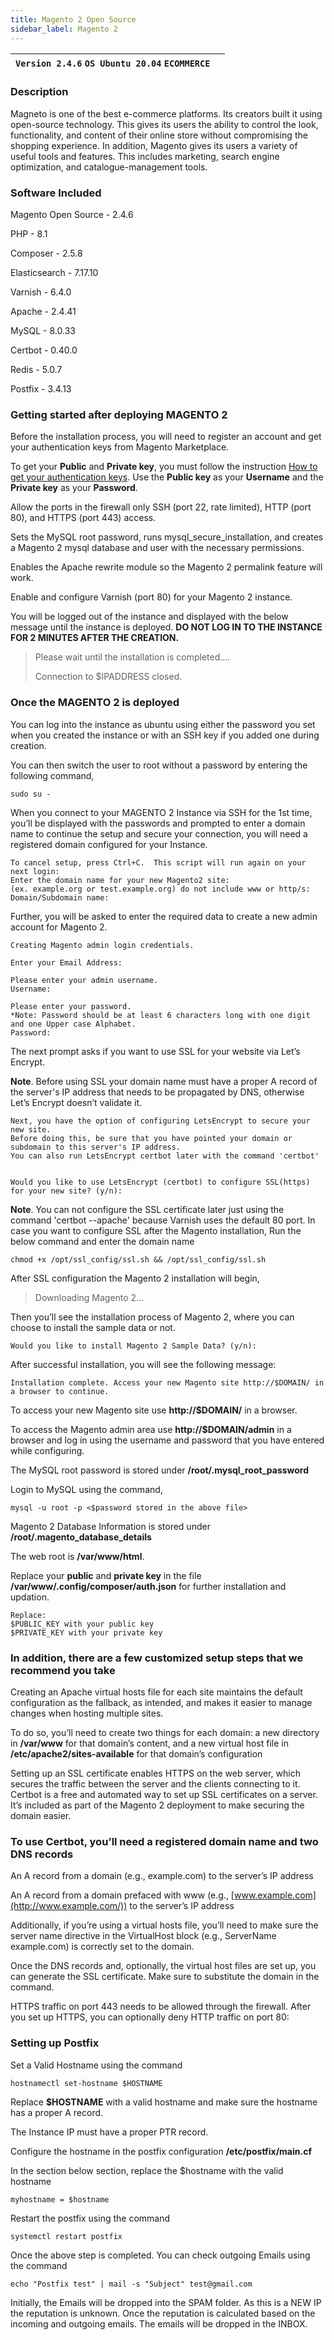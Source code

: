 ```yaml
---
title: Magento 2 Open Source
sidebar_label: Magento 2 
---
```


|**`Version 2.4.6` `OS Ubuntu 20.04` `ECOMMERCE`**|  |
|-------------------------------------------------|--|

### Description

Magneto is one of the best e-commerce platforms. Its creators built it using open-source technology. This gives its users the ability to control the look, functionality, and content of their online store without compromising the shopping experience. In addition, Magento gives its users a variety of useful tools and features. This includes marketing, search engine optimization, and catalogue-management tools.

### Software Included

Magento Open Source - 2.4.6

PHP - 8.1

Composer -  2.5.8

Elasticsearch - 7.17.10

Varnish - 6.4.0 

Apache - 2.4.41

MySQL - 8.0.33

Certbot - 0.40.0

Redis - 5.0.7

Postfix - 3.4.13

### Getting started after deploying MAGENTO 2

Before the installation process, you will need to register an account and get your authentication keys from Magento Marketplace.

To get your **Public** and **Private key**, you must follow the instruction [How to get your authentication keys](https://devdocs.magento.com/guides/v2.3/install-gde/prereq/connect-auth.html). Use the **Public key** as your **Username** and the **Private key** as your **Password**.

Allow the ports in the firewall only SSH (port 22, rate limited), HTTP (port 80), and HTTPS (port 443) access.

Sets the MySQL root password, runs mysql_secure_installation, and creates a Magento 2 mysql database and user with the necessary permissions.

Enables the Apache rewrite module so the Magento 2 permalink feature will work.

Enable and configure Varnish (port 80) for your Magento 2 instance.

You will be logged out of the instance and displayed with the below message until the instance is deployed.  **DO NOT LOG IN TO THE INSTANCE FOR 2 MINUTES AFTER THE CREATION.**

> Please wait until the installation is completed.... 
>
> Connection to $IPADDRESS closed.

### Once the MAGENTO 2 is deployed

You can log into the instance as ubuntu using either the password you set when you created the instance or with an SSH key if you added one during creation.

You can then switch the user to root without a password by entering the following command,
~~~
sudo su -
~~~

When you connect to your MAGENTO 2 Instance via SSH for the 1st time, you’ll be displayed with the passwords and prompted to enter a domain name to continue the setup and secure your connection, you will need a registered domain configured for your Instance.
~~~
To cancel setup, press Ctrl+C.  This script will run again on your next login:
Enter the domain name for your new Magento2 site:
(ex. example.org or test.example.org) do not include www or http/s:
Domain/Subdomain name:
~~~

Further, you will be asked to enter the required data to create a new admin account for Magento 2.
~~~
Creating Magento admin login credentials.

Enter your Email Address: 

Please enter your admin username.
Username: 

Please enter your password.
*Note: Password should be at least 6 characters long with one digit and one Upper case Alphabet.
Password:
~~~

The next prompt asks if you want to use SSL for your website via Let’s Encrypt.

**Note**. Before using SSL your domain name must have a proper A record of the server's IP address that needs to be propagated by DNS, otherwise Let’s Encrypt doesn’t validate it.

~~~
Next, you have the option of configuring LetsEncrypt to secure your new site.
Before doing this, be sure that you have pointed your domain or subdomain to this server's IP address.
You can also run LetsEncrypt certbot later with the command 'certbot'


Would you like to use LetsEncrypt (certbot) to configure SSL(https) for your new site? (y/n):
~~~

**Note**. You can not configure the SSL certificate later just using the command 'certbot --apache' because Varnish uses the default 80 port. In case you want to configure SSL after the Magento installation, Run the below command and enter the domain name
~~~
chmod +x /opt/ssl_config/ssl.sh && /opt/ssl_config/ssl.sh
~~~

After SSL configuration the Magento 2 installation will begin,
> Downloading Magento 2...

Then you’ll see the installation process of Magento 2, where you can choose to install the sample data or not.
~~~
Would you like to install Magento 2 Sample Data? (y/n):
~~~

After successful installation, you will see the following message:
~~~
Installation complete. Access your new Magento site http://$DOMAIN/ in a browser to continue.
~~~

To access your new Magento site use **http://$DOMAIN/** in a browser.

To access the Magento admin area use **http://$DOMAIN/admin** in a browser and log in using the username and password that you have entered while configuring.

The MySQL root password is stored under  **/root/.mysql_root_password**

 Login to MySQL using the command,
 ~~~
 mysql -u root -p <$password stored in the above file>
 ~~~

Magento 2 Database Information is stored under  **/root/.magento_database_details**

The web root is  **/var/www/html**.

Replace your **public** and **private key** in the file **/var/www/.config/composer/auth.json** for further installation and updation.
~~~
Replace:
$PUBLIC_KEY with your public key
$PRIVATE_KEY with your private key
~~~

### In addition, there are a few customized setup steps that we recommend you take

Creating an Apache virtual hosts file for each site maintains the default configuration as the fallback, as intended, and makes it easier to manage changes when hosting multiple sites.

To do so, you’ll need to create two things for each domain: a new directory in  **/var/www**  for that domain’s content, and a new virtual host file in  **/etc/apache2/sites-available**  for that domain’s configuration

Setting up an SSL certificate enables HTTPS on the web server, which secures the traffic between the server and the clients connecting to it. Certbot is a free and automated way to set up SSL certificates on a server. It’s included as part of the Magento 2 deployment to make securing the domain easier.

### To use Certbot, you’ll need a registered domain name and two DNS records

An A record from a domain (e.g., example.com) to the server’s IP address

An A record from a domain prefaced with www (e.g.,  [www.example.com](http://www.example.com/)) to the server’s IP address

Additionally, if you’re using a virtual hosts file, you’ll need to make sure the server name directive in the VirtualHost block (e.g., ServerName example.com) is correctly set to the domain.

Once the DNS records and, optionally, the virtual host files are set up, you can generate the SSL certificate. Make sure to substitute the domain in the command.

HTTPS traffic on port 443 needs to be allowed through the firewall. After you set up HTTPS, you can optionally deny HTTP traffic on port 80:

### Setting up Postfix

 Set a Valid Hostname using the command 
 ~~~
 hostnamectl set-hostname $HOSTNAME
 ~~~
 
 Replace **$HOSTNAME** with a valid hostname and make sure the hostname has a proper A record.

The Instance IP must have a proper PTR record.

Configure the hostname in the postfix configuration  **/etc/postfix/main.cf**

In the section below section, replace the $hostname with the valid hostname

```
myhostname = $hostname
```

Restart the postfix using the command

```
systemctl restart postfix
```

Once the above step is completed. You can check outgoing Emails using the command

```
echo "Postfix test" | mail -s "Subject" test@gmail.com
```

Initially, the Emails will be dropped into the SPAM folder. As this is a NEW IP the reputation is unknown. Once the reputation is calculated based on the incoming and outgoing emails. The emails will be dropped in the INBOX.